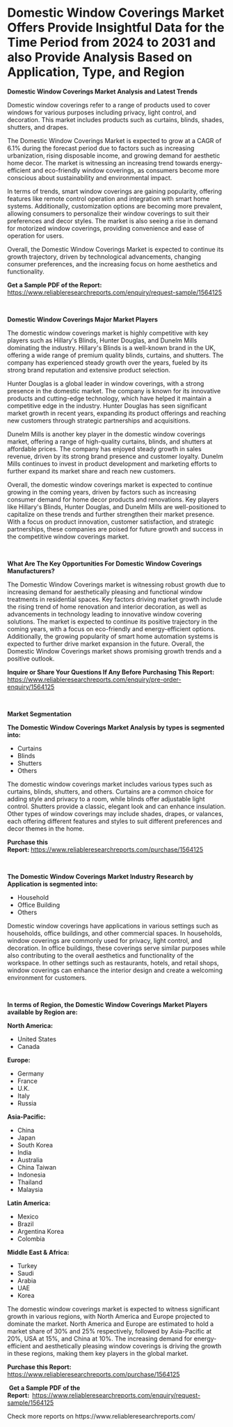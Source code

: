 <p><h1>Domestic Window Coverings Market Offers Provide Insightful Data for the Time Period from 2024 to 2031 and also Provide Analysis Based on Application, Type, and Region</h1></p><p><strong>Domestic Window Coverings Market Analysis and Latest Trends</strong></p>
<p><p>Domestic window coverings refer to a range of products used to cover windows for various purposes including privacy, light control, and decoration. This market includes products such as curtains, blinds, shades, shutters, and drapes.</p><p>The Domestic Window Coverings Market is expected to grow at a CAGR of 6.1% during the forecast period due to factors such as increasing urbanization, rising disposable income, and growing demand for aesthetic home decor. The market is witnessing an increasing trend towards energy-efficient and eco-friendly window coverings, as consumers become more conscious about sustainability and environmental impact.</p><p>In terms of trends, smart window coverings are gaining popularity, offering features like remote control operation and integration with smart home systems. Additionally, customization options are becoming more prevalent, allowing consumers to personalize their window coverings to suit their preferences and decor styles. The market is also seeing a rise in demand for motorized window coverings, providing convenience and ease of operation for users.</p><p>Overall, the Domestic Window Coverings Market is expected to continue its growth trajectory, driven by technological advancements, changing consumer preferences, and the increasing focus on home aesthetics and functionality.</p></p>
<p><strong>Get a Sample PDF of the Report:&nbsp;</strong> <a href="https://www.reliableresearchreports.com/enquiry/request-sample/1564125">https://www.reliableresearchreports.com/enquiry/request-sample/1564125</a></p>
<p>&nbsp;</p>
<p><strong>Domestic Window Coverings Major Market Players</strong></p>
<p><p>The domestic window coverings market is highly competitive with key players such as Hillary's Blinds, Hunter Douglas, and Dunelm Mills dominating the industry. Hillary's Blinds is a well-known brand in the UK, offering a wide range of premium quality blinds, curtains, and shutters. The company has experienced steady growth over the years, fueled by its strong brand reputation and extensive product selection.</p><p>Hunter Douglas is a global leader in window coverings, with a strong presence in the domestic market. The company is known for its innovative products and cutting-edge technology, which have helped it maintain a competitive edge in the industry. Hunter Douglas has seen significant market growth in recent years, expanding its product offerings and reaching new customers through strategic partnerships and acquisitions.</p><p>Dunelm Mills is another key player in the domestic window coverings market, offering a range of high-quality curtains, blinds, and shutters at affordable prices. The company has enjoyed steady growth in sales revenue, driven by its strong brand presence and customer loyalty. Dunelm Mills continues to invest in product development and marketing efforts to further expand its market share and reach new customers.</p><p>Overall, the domestic window coverings market is expected to continue growing in the coming years, driven by factors such as increasing consumer demand for home decor products and renovations. Key players like Hillary's Blinds, Hunter Douglas, and Dunelm Mills are well-positioned to capitalize on these trends and further strengthen their market presence. With a focus on product innovation, customer satisfaction, and strategic partnerships, these companies are poised for future growth and success in the competitive window coverings market.</p></p>
<p>&nbsp;</p>
<p><strong>What Are The Key Opportunities For Domestic Window Coverings Manufacturers?</strong></p>
<p><p>The Domestic Window Coverings market is witnessing robust growth due to increasing demand for aesthetically pleasing and functional window treatments in residential spaces. Key factors driving market growth include the rising trend of home renovation and interior decoration, as well as advancements in technology leading to innovative window covering solutions. The market is expected to continue its positive trajectory in the coming years, with a focus on eco-friendly and energy-efficient options. Additionally, the growing popularity of smart home automation systems is expected to further drive market expansion in the future. Overall, the Domestic Window Coverings market shows promising growth trends and a positive outlook.</p></p>
<p><strong>Inquire or Share Your Questions If Any Before Purchasing This Report:</strong> <a href="https://www.reliableresearchreports.com/enquiry/pre-order-enquiry/1564125">https://www.reliableresearchreports.com/enquiry/pre-order-enquiry/1564125</a></p>
<p>&nbsp;</p>
<p><strong>Market Segmentation</strong></p>
<p><strong>The Domestic Window Coverings Market Analysis by types is segmented into:</strong></p>
<p><ul><li>Curtains</li><li>Blinds</li><li>Shutters</li><li>Others</li></ul></p>
<p><p>The domestic window coverings market includes various types such as curtains, blinds, shutters, and others. Curtains are a common choice for adding style and privacy to a room, while blinds offer adjustable light control. Shutters provide a classic, elegant look and can enhance insulation. Other types of window coverings may include shades, drapes, or valances, each offering different features and styles to suit different preferences and decor themes in the home.</p></p>
<p><strong>Purchase this Report:&nbsp;</strong><a href="https://www.reliableresearchreports.com/purchase/1564125">https://www.reliableresearchreports.com/purchase/1564125</a></p>
<p>&nbsp;</p>
<p><strong>The Domestic Window Coverings Market Industry Research by Application is segmented into:</strong></p>
<p><ul><li>Household</li><li>Office Building</li><li>Others</li></ul></p>
<p><p>Domestic window coverings have applications in various settings such as households, office buildings, and other commercial spaces. In households, window coverings are commonly used for privacy, light control, and decoration. In office buildings, these coverings serve similar purposes while also contributing to the overall aesthetics and functionality of the workspace. In other settings such as restaurants, hotels, and retail shops, window coverings can enhance the interior design and create a welcoming environment for customers.</p></p>
<p>&nbsp;</p>
<p><strong>In terms of Region, the Domestic Window Coverings Market Players available by Region are:</strong></p>
<p>
    <p> <strong> North America: </strong>
        <ul>
            <li>United States</li>
            <li>Canada</li>
        </ul>
        </p> 
    <p> <strong> Europe: </strong>
        <ul>
            <li>Germany</li>
            <li>France</li>
            <li>U.K.</li>
            <li>Italy</li>
            <li>Russia</li>
        </ul>
        </p> 
    <p> <strong> Asia-Pacific: </strong>
        <ul>
            <li>China</li>
            <li>Japan</li>
            <li>South Korea</li>
            <li>India</li>
            <li>Australia</li>
            <li>China Taiwan</li>
            <li>Indonesia</li>
            <li>Thailand</li>
            <li>Malaysia</li>
        </ul>
        </p> 
    <p> <strong> Latin America: </strong>
        <ul>
            <li>Mexico</li>
            <li>Brazil</li>
            <li>Argentina Korea</li>
            <li>Colombia</li>
        </ul>
        </p> 
    <p> <strong> Middle East & Africa: </strong>
        <ul>
            <li>Turkey</li>
            <li>Saudi</li>
            <li>Arabia</li>
            <li>UAE</li>
            <li>Korea</li>
        </ul>
    </p>
    </p>
<p><p>The domestic window coverings market is expected to witness significant growth in various regions, with North America and Europe projected to dominate the market. North America and Europe are estimated to hold a market share of 30% and 25% respectively, followed by Asia-Pacific at 20%, USA at 15%, and China at 10%. The increasing demand for energy-efficient and aesthetically pleasing window coverings is driving the growth in these regions, making them key players in the global market.</p></p>
<p><strong>Purchase this Report: </strong><a href="https://www.reliableresearchreports.com/purchase/1564125">https://www.reliableresearchreports.com/purchase/1564125</a></p>
<p>&nbsp;<strong>Get a Sample PDF of the Report:&nbsp;&nbsp;</strong><a href="https://www.reliableresearchreports.com/enquiry/request-sample/1564125">https://www.reliableresearchreports.com/enquiry/request-sample/1564125</a></p>
<p><strong></strong></p>
<p>Check more reports on https://www.reliableresearchreports.com/</p>
